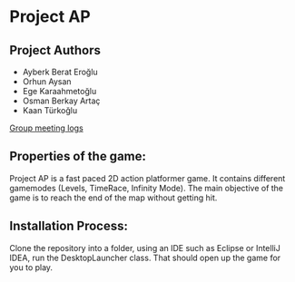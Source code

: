 # Project AP
## Project Authors
- Ayberk Berat Eroğlu
- Orhun Aysan
- Ege Karaahmetoğlu
- Osman Berkay Artaç
- Kaan Türkoğlu

[Group meeting logs](GroupLogs.md)

## Properties of the game:
Project AP is a fast paced 2D action platformer game. It contains different gamemodes (Levels, TimeRace, Infinity Mode). The main objective of the game is to reach the end of the map without getting hit. 

## Installation Process:
Clone the repository into a folder, using an IDE such as Eclipse or IntelliJ IDEA, run the DesktopLauncher class. That should open up the game for you to play. 
